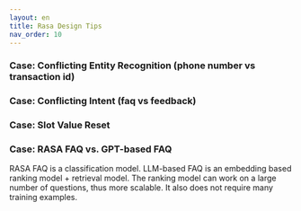 ```yaml
---
layout: en
title: Rasa Design Tips
nav_order: 10
---
```

### Case: Conflicting Entity Recognition  (phone number vs transaction id)

### Case: Conflicting Intent (faq vs feedback)

### Case: Slot Value Reset

### Case: RASA FAQ vs. GPT-based FAQ
RASA FAQ is a classification model.  LLM-based FAQ is an embedding based ranking model + retrieval model.  The ranking model can work on a large number of questions, thus more scalable.  It also does not require many training examples.  

